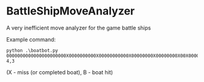 # BattleShipMoveAnalyzer
A very inefficient move analyzer for the game battle ships

Example command:
```
python .\boatbot.py 0000000000000000000000X0000000000X00000000000X00000000X00000000X00X0000000XXXXX000000000000000000000 4,3
```
(X - miss (or completed boat), B - boat hit)